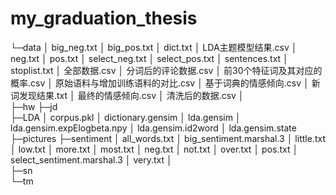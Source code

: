# my_graduation_thesis
└─data
    │  big_neg.txt
    │  big_pos.txt
    │  dict.txt
    │  LDA主题模型结果.csv
    │  neg.txt
    │  pos.txt
    │  select_neg.txt
    │  select_pos.txt
    │  sentences.txt
    │  stoplist.txt
    │  全部数据.csv
    │  分词后的评论数据.csv
    │  前30个特征词及其对应的概率.csv
    │  原始语料与增加训练语料的对比.csv
    │  基于词典的情感倾向.csv
    │  新词发现结果.txt
    │  最终的情感倾向.csv
    │  清洗后的数据.csv
    │  
    ├─hw 
    ├─jd   
    ├─LDA
    │      corpus.pkl
    │      dictionary.gensim
    │      lda.gensim
    │      lda.gensim.expElogbeta.npy
    │      lda.gensim.id2word
    │      lda.gensim.state
    ├─pictures
    ├─sentiment
    │      all_words.txt
    │      big_sentiment.marshal.3
    │      little.txt
    │      low.txt
    │      more.txt
    │      most.txt
    │      neg.txt
    │      not.txt
    │      over.txt
    │      pos.txt
    │      select_sentiment.marshal.3
    │      very.txt
    │      
    ├─sn    
    └─tm
